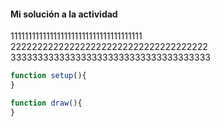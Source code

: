 #### Mi solución a la actividad

1111111111111111111111111111111111111  
2222222222222222222222222222222222222  
3333333333333333333333333333333333333  

``` js
function setup(){
}

function draw(){
}
```

